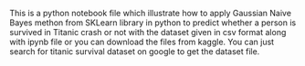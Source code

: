 This is a python notebook file which illustrate how to apply Gaussian Naive Bayes methon from SKLearn library in python to predict whether a 
person is survived in Titanic crash or not with the dataset given in csv format along with ipynb file or you can download the files from kaggle.
You can just search for titanic survival dataset on google to get the dataset file.
